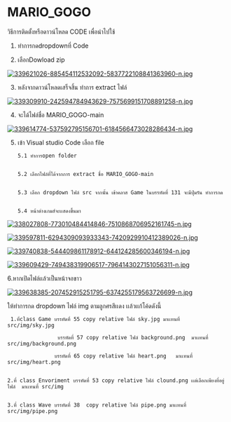 # MARIO_GOGO
  
  
  วิธีการติดตั้งหรือดาวน์โหลด CODE เพื่อนำไปใช้
 
 
 1. ทำการกดdropdownที่ Code

 
 2. เลือกDowload zip

[![339621026-885454112532092-5837722108841363960-n.jpg](https://i.postimg.cc/FRxQyt6P/339621026-885454112532092-5837722108841363960-n.jpg)](https://postimg.cc/8Js3GYNW)
 
 3. หลังจากดาวน์โหลดเสร็จสิ้น ทำการ extract ไฟล์ 

[![339309910-242594784943629-7575699151708891258-n.jpg](https://i.postimg.cc/GtBqcGvk/339309910-242594784943629-7575699151708891258-n.jpg)](https://postimg.cc/Fk4jpfWR)
 
 4. จะได้ไฟล์ชื่อ MARIO_GOGO-main
 
 [![339614774-537592795156701-6184566473028286434-n.jpg](https://i.postimg.cc/4NgWC7mh/339614774-537592795156701-6184566473028286434-n.jpg)](https://postimg.cc/G9XFGpPc)
 
 5. เข้า Visual studio  Code เลือก file 
  
  
        5.1 ทำการopen folder
  
  
        5.2 เลือกไฟล์ที่ได้จากการ extract ชื่อ MARIO_GOGO-main
  
  
        5.3 เลือก dropdown ไฟล์ src จากนั้น เข้าคลาส Game ในบรรทัดที่ 131 จะมีปุ่มรัน ทำการกด
  
  
        5.4 หน้าต่างเกมส์จะเเสดงขึ้นมา
  
  
  [![338027808-773010484414846-7510868706952161745-n.jpg](https://i.postimg.cc/TYfJ7z4V/338027808-773010484414846-7510868706952161745-n.jpg)](https://postimg.cc/s1HW1Nyx)

[![339597811-6294309093933343-7420929910412389026-n.jpg](https://i.postimg.cc/C5Fn7gxd/339597811-6294309093933343-7420929910412389026-n.jpg)](https://postimg.cc/1njzRb6Z)

[![339740838-544409861178912-644124285600346194-n.jpg](https://i.postimg.cc/kGz94Qz9/339740838-544409861178912-644124285600346194-n.jpg)](https://postimg.cc/m1YKpHT6)

[![339609429-749438319906517-7964143027151056311-n.jpg](https://i.postimg.cc/25VsqbdS/339609429-749438319906517-7964143027151056311-n.jpg)](https://postimg.cc/gwbSQ0BC)

6.หากเปิดไฟล์เเล้วเป็นหน้าจอขาว 

[![339638385-207452915251795-6374255179563726699-n.jpg](https://i.postimg.cc/Hst0tC9J/339638385-207452915251795-6374255179563726699-n.jpg)](https://postimg.cc/8jjr193D)

ให้ทำการกด dropdown ไฟล์ img ตามลูกศรสีเเดง เเล้วเเก้โค้ดดังนี้
     
     1.ที่class Game บรรทัดที่ 55 copy relative ไฟล์ sky.jpg มาเเทนที่ src/img/sky.jpg
                    
                    บรรทัดที่ 57 copy relative ไฟล์ background.png  มาเเทนที่ src/img/background.png
                   
                   บรรทัดที่ 65 copy relative ไฟล์ heart.png   มาเเทนที่ src/img/heart.png
      
    
    2.ที่ class Envoriment บรรทัดที่ 53 copy relative ไฟล์ clound.png เเต่เลือกเพียงที่อยู่ไฟล์  มาเเทนที่ src/img
      
    
    3.ที่ class Wave บรรทัดที่ 38  copy relative ไฟล์ pipe.png มาเเทนที่ src/img/pipe.png
